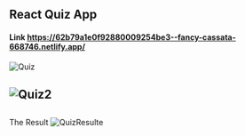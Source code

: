 ## React Quiz App
#### Link https://62b79a1e0f92880009254be3--fancy-cassata-668746.netlify.app/

![Quiz](https://user-images.githubusercontent.com/103124834/175793081-29546b07-71f1-42f8-ba08-6df94409309f.PNG)
## ![Quiz2](https://user-images.githubusercontent.com/103124834/175793085-0f5d04ab-a317-4bcc-b58f-40d376c8008f.PNG)
##
The Result
![QuizResulte](https://user-images.githubusercontent.com/103124834/175793091-3d348275-2a91-4702-aac3-7b7367583e1c.PNG)
